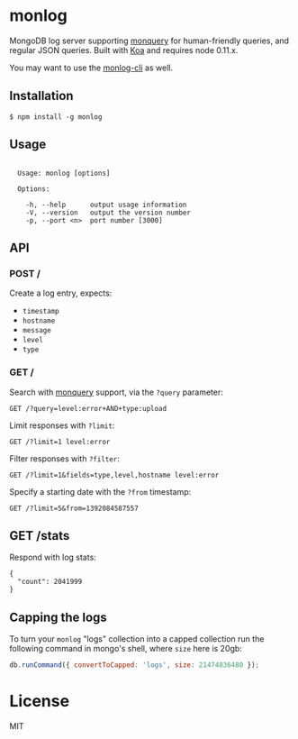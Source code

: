 
# monlog

  MongoDB log server supporting [monquery](https://github.com/visionmedia/node-monquery)
  for human-friendly queries, and regular JSON queries. Built with [Koa](http://koajs.com) and requires node 0.11.x.

  You may want to use the [monlog-cli](https://github.com/segmentio/monlog-cli) as well.

## Installation

```
$ npm install -g monlog
```

## Usage

```

  Usage: monlog [options]

  Options:

    -h, --help      output usage information
    -V, --version   output the version number
    -p, --port <n>  port number [3000]

```

## API

### POST /

  Create a log entry, expects:

  - `timestamp`
  - `hostname`
  - `message`
  - `level`
  - `type`

### GET /

  Search with [monquery](https://github.com/visionmedia/node-monquery) support,
  via the `?query` parameter:

```
GET /?query=level:error+AND+type:upload
```

  Limit responses with `?limit`:

```
GET /?limit=1 level:error
```

  Filter responses with `?filter`:

```
GET /?limit=1&fields=type,level,hostname level:error
```

  Specify a starting date with the `?from` timestamp:

```
GET /?limit=5&from=1392084587557
```

## GET /stats

 Respond with log stats:

```
{
  "count": 2041999
}
```

## Capping the logs

 To turn your `monlog` "logs" collection into a capped collection
 run the following command in mongo's shell, where `size` here is
 20gb:

```js
db.runCommand({ convertToCapped: 'logs', size: 21474836480 });
```

# License

  MIT